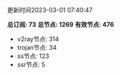 更新时间2023-03-01 07:40:47

**总订阅: 73**
**总节点: 1269**
**有效节点: 476**
- v2ray节点: 314
- trojan节点: 34
- ss节点: 123
- ssr节点: 5
